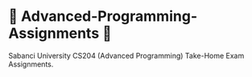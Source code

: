 # 🧙 Advanced-Programming-Assignments 🧙
Sabanci University CS204 (Advanced Programming) Take-Home Exam Assignments. 
